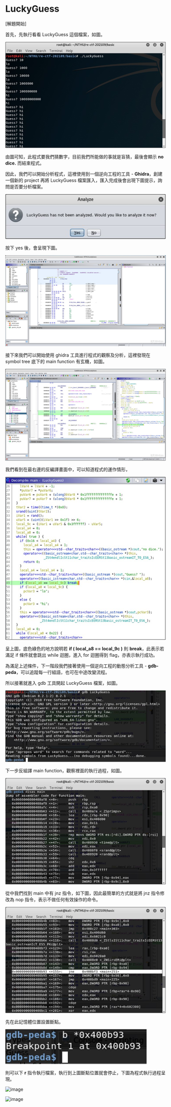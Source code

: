 # LuckyGuess

[解題開始]

首先，先執行看看 LuckyGuess 這個檔案，如圖。

![image](https://github.com/PenguinBear-cyber/The-Attack-and-Defense-of-Computer/blob/main/Practice/LAB2/image/LuckyGuess_run.jpg)

由圖可知，此程式要我們猜數字，目前我們所能做的事就是盲猜，最後會顯示 **no dice.** 而結束程式。

因此，我們可以開始分析程式，這裡使用到一個逆向工程的工具 - **Ghidra**，創建一個新的 project 再將 LuckyGuess 檔案匯入，匯入完成後會出現下圖提示，詢問是否要分析檔案。

![image](https://github.com/PenguinBear-cyber/The-Attack-and-Defense-of-Computer/blob/main/Practice/LAB2/image/LuckyGuess_analyze.jpg)

按下 yes 後，會呈現下圖。

![image](https://github.com/PenguinBear-cyber/The-Attack-and-Defense-of-Computer/blob/main/Practice/LAB2/image/LuckyGuess_show.jpg)

接下來我們可以開始使用 ghidra 工具進行程式的觀察及分析，這裡發現在 symbol tree 底下的 main function 有玄機，如圖。

![image](https://github.com/PenguinBear-cyber/The-Attack-and-Defense-of-Computer/blob/main/Practice/LAB2/image/LuckyGuess_main.jpg)

我們看到在最右邊的反編譯畫面中，可以知道程式的運作情形，

![image](https://github.com/PenguinBear-cyber/The-Attack-and-Defense-of-Computer/blob/main/Practice/LAB2/image/LuckyGuess_maincode.jpg)

呈上圖，底色綠色的地方說明若 **if ( local_a8 == local_9c )** 則 **break**，此表示若滿足 if 條件就會跳出 while 迴圈，進入 for 迴圈得到 flag，亦表示執行成功。

為滿足上述條件，下一階段我們接著使用一個逆向工程的動態分析工具 - **gdb-peda**，可以追蹤每⼀行組語，也可在中途改變流程。

所以接著就進入 gdb 工具開起 LuckyGuess 檔案，如圖。

![image](https://github.com/PenguinBear-cyber/The-Attack-and-Defense-of-Computer/blob/main/Practice/LAB2/image/LuckyGuess_gdb.jpg)

 下一步反組譯 main function，觀察裡面的執行過程，如圖。
 
 ![image](https://github.com/PenguinBear-cyber/The-Attack-and-Defense-of-Computer/blob/main/Practice/LAB2/image/LuckyGuess_disas.jpg)
 
 從中我們找到 main 中有 jnz 指令，如下圖，因此最簡單的方式就是將 jnz 指令修改為 nop 指令，表示不做任何有效操作的命令。
 
 ![image](https://github.com/PenguinBear-cyber/The-Attack-and-Defense-of-Computer/blob/main/Practice/LAB2/image/LuckyGuess_jnz.jpg)

先在此記憶體位置設置斷點。

![image](https://github.com/PenguinBear-cyber/The-Attack-and-Defense-of-Computer/blob/main/Practice/LAB2/image/LuckyGuess_breakpoint.jpg)

則可以下 **r** 指令執行檔案，執行到上圖斷點位置就會停止，下圖為程式執行過程呈現。

![image]()

![image]()

